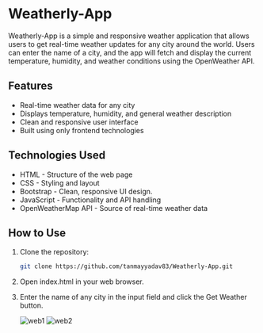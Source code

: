 
# Weatherly-App

Weatherly-App is a simple and responsive weather application that allows users to get real-time weather updates for any city around the world. Users can enter the name of a city, and the app will fetch and display the current temperature, humidity, and weather conditions using the OpenWeather API.

## Features

- Real-time weather data for any city
- Displays temperature, humidity, and general weather description
- Clean and responsive user interface
- Built using only frontend technologies

## Technologies Used

- HTML - Structure of the web page
- CSS - Styling and layout
- Bootstrap - Clean, responsive UI design.
- JavaScript - Functionality and API handling
- OpenWeatherMap API - Source of real-time weather data

## How to Use

1. Clone the repository:

   ```bash
   git clone https://github.com/tanmayyadav83/Weatherly-App.git

2. Open index.html in your web browser.

3. Enter the name of any city in the input field and click the Get Weather button.

   ![web1](https://github.com/tanmayyadav83/Weather-Web/blob/main/first.png?raw=true)
   ![web2](https://github.com/tanmayyadav83/Weather-Web/blob/main/second.png?raw=true)

